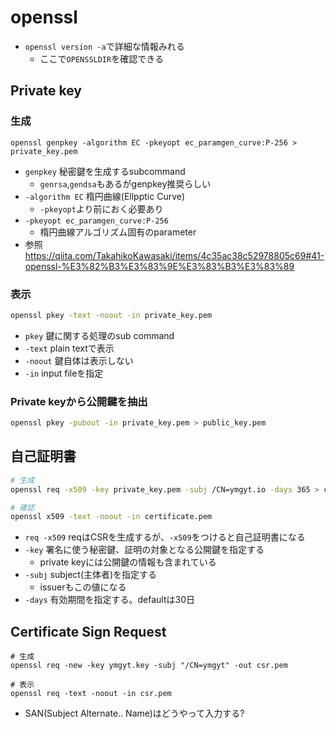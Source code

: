 # openssl

* `openssl version -a`で詳細な情報みれる
  * ここで`OPENSSLDIR`を確認できる

## Private key

### 生成

```shell
openssl genpkey -algorithm EC -pkeyopt ec_paramgen_curve:P-256 > private_key.pem
```

* `genpkey` 秘密鍵を生成するsubcommand
  * `genrsa`,`gendsa`もあるがgenpkey推奨らしい
* `-algorithm EC` 楕円曲線(Ellpptic Curve)
  * `-pkeyopt`より前におく必要あり
* `-pkeyopt ec_paramgen_curve:P-256`
  * 楕円曲線アルゴリズム固有のparameter
* 参照 https://qiita.com/TakahikoKawasaki/items/4c35ac38c52978805c69#41-openssl-%E3%82%B3%E3%83%9E%E3%83%B3%E3%83%89

### 表示

```sh
openssl pkey -text -noout -in private_key.pem
```

* `pkey` 鍵に関する処理のsub command
* `-text` plain textで表示
* `-noout` 鍵自体は表示しない
* `-in` input fileを指定

### Private keyから公開鍵を抽出

```sh
openssl pkey -pubout -in private_key.pem > public_key.pem
```

## 自己証明書

```sh
# 生成
openssl req -x509 -key private_key.pem -subj /CN=ymgyt.io -days 365 > certificate.pem

# 確認
openssl x509 -text -noout -in certificate.pem
```

* `req -x509` reqはCSRを生成するが、`-x509`をつけると自己証明書になる
* `-key` 署名に使う秘密鍵、証明の対象となる公開鍵を指定する
  * private keyには公開鍵の情報も含まれている
* `-subj` subject(主体者)を指定する
  * issuerもこの値になる
* `-days` 有効期間を指定する。defaultは30日



## Certificate Sign Request

```shell
# 生成
openssl req -new -key ymgyt.key -subj "/CN=ymgyt" -out csr.pem

# 表示
openssl req -text -noout -in csr.pem
```

* SAN(Subject Alternate.. Name)はどうやって入力する?
